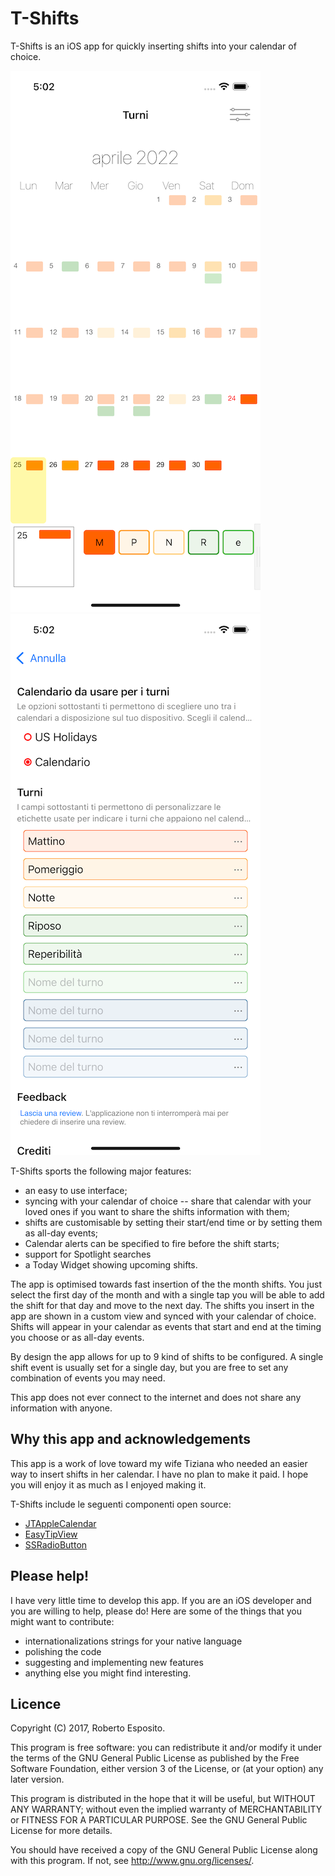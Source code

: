 # T-Shifts

T-Shifts is an iOS app for quickly inserting shifts into your calendar of choice. 

![](T-shifts-main-screen.png) &nbsp;&nbsp;&nbsp;&nbsp;&nbsp;&nbsp;&nbsp;&nbsp;&nbsp;&nbsp; ![](T-shifts-options-screen.png)


T-Shifts sports the following major features:

- an easy to use interface;
- syncing with your calendar of choice -- share that calendar with your loved ones if you want to share the shifts information with them;
- shifts are customisable by setting their start/end time or by setting them as all-day events;
- Calendar alerts can be specified to fire before the shift starts;
- support for Spotlight searches
- a Today Widget showing upcoming shifts.

The app is optimised towards fast insertion of the the month shifts. You just select the first day of the month and with a single tap you will be able to add the shift for that day and move to the next day. The shifts you insert in the app are shown in a custom view and synced with your calendar of choice. Shifts will appear in your calendar as events that start and end at the timing you choose or as all-day events.

By design the app allows for up to 9 kind of shifts to be configured. A single shift event is usually set for a single day, but you are free to set any combination of events you may need.

This app does not ever connect to the internet and does not share any information with anyone.


## Why this app and acknowledgements

This app is a work of love toward my wife Tiziana who needed an easier way to insert shifts in her calendar. 
I have no plan to make it paid. I hope you will enjoy it as much as I enjoyed making it.

T-Shifts include le seguenti componenti open source:	

- [JTAppleCalendar](https://github.com/patchthecode/JTAppleCalendar)
- [EasyTipView](https://github.com/teodorpatras/EasyTipView)
- [SSRadioButton](https://github.com/shamasshahid/SSRadioButtonsController)


## Please help!

I have very little time to develop this app. If you are an iOS developer and you are willing to help, please do! Here are some of the things that you might want to contribute:

- internationalizations strings for your native language
- polishing the code
- suggesting and implementing new features
- anything else you might find interesting.


## Licence

Copyright (C) 2017, Roberto Esposito.

This program is free software: you can redistribute it and/or modify
it under the terms of the GNU General Public License as published by
the Free Software Foundation, either version 3 of the License, or
(at your option) any later version.

This program is distributed in the hope that it will be useful,
but WITHOUT ANY WARRANTY; without even the implied warranty of
MERCHANTABILITY or FITNESS FOR A PARTICULAR PURPOSE.  See the
GNU General Public License for more details.

You should have received a copy of the GNU General Public License
along with this program.  If not, see <http://www.gnu.org/licenses/>.
